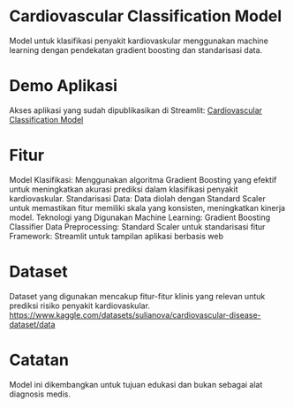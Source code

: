 # Cardiovascular Classification Model
Model untuk klasifikasi penyakit kardiovaskular menggunakan machine learning dengan pendekatan gradient boosting dan standarisasi data.

# Demo Aplikasi
Akses aplikasi yang sudah dipublikasikan di Streamlit: [Cardiovascular Classification Model](https://cardiovaskularclassificationmodel.streamlit.app/)

# Fitur
Model Klasifikasi: Menggunakan algoritma Gradient Boosting yang efektif untuk meningkatkan akurasi prediksi dalam klasifikasi penyakit kardiovaskular.
Standarisasi Data: Data diolah dengan Standard Scaler untuk memastikan fitur memiliki skala yang konsisten, meningkatkan kinerja model.
Teknologi yang Digunakan
Machine Learning: Gradient Boosting Classifier
Data Preprocessing: Standard Scaler untuk standarisasi fitur
Framework: Streamlit untuk tampilan aplikasi berbasis web

# Dataset
Dataset yang digunakan mencakup fitur-fitur klinis yang relevan untuk prediksi risiko penyakit kardiovaskular. https://www.kaggle.com/datasets/sulianova/cardiovascular-disease-dataset/data

# Catatan
Model ini dikembangkan untuk tujuan edukasi dan bukan sebagai alat diagnosis medis.
